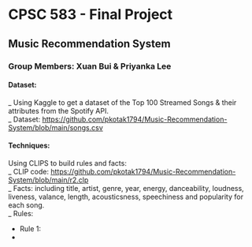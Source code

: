 # CPSC 583 - Final Project <br>
## Music Recommendation System <br>
### Group Members: Xuan Bui & Priyanka Lee <br>


#### Dataset: 
_ Using Kaggle to get a dataset of the Top 100 Streamed Songs & their attributes from the Spotify API. <br>
_ Dataset: https://github.com/pkotak1794/Music-Recommendation-System/blob/main/songs.csv <br>

#### Techniques: <br>
Using CLIPS to build rules and facts: <br>
_ CLIP code: https://github.com/pkotak1794/Music-Recommendation-System/blob/main/r2.clp <br>
_ Facts: including title, artist, genre, year, energy, danceability, loudness, liveness, valance, length, acousticsness, speechiness and popularity for each song. <br>
_ Rules: <br>
  + Rule 1:
  + 
